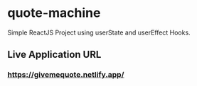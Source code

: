 # quote-machine

Simple ReactJS Project using userState and userEffect Hooks.

## Live Application URL 

### https://givemequote.netlify.app/
